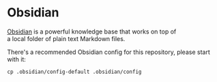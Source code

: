 # Obsidian

[Obsidian](https://obsidian.md/) is a powerful knowledge base that works on top of  
a local folder of plain text Markdown files.

There's a recommended Obsidian config for this repository, please start with it:

```
cp .obsidian/config-default .obsidian/config
```
